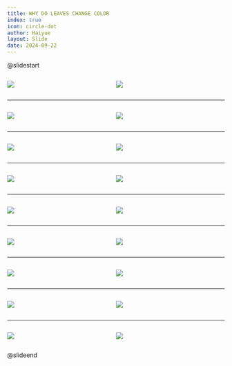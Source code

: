 ```yaml
---
title: WHY DO LEAVES CHANGE COLOR
index: true
icon: circle-dot
author: Haiyue
layout: Slide
date: 2024-09-22
---
```

 
@slidestart

<div style="display:flex">
<div style="flex:1">

![](https://raw.githubusercontent.com/yclord/reading/refs/heads/master/english/Level-M/WHY%20DO%20LEAVES%20CHANGE%20COLOR/001.webp)
</div>
<div style="flex:1">

![](https://raw.githubusercontent.com/yclord/reading/refs/heads/master/english/Level-M/WHY%20DO%20LEAVES%20CHANGE%20COLOR/002.webp)
</div>
</div>

---

<div style="display:flex">
<div style="flex:1">

![](https://raw.githubusercontent.com/yclord/reading/refs/heads/master/english/Level-M/WHY%20DO%20LEAVES%20CHANGE%20COLOR/003.webp)
</div>
<div style="flex:1">

![](https://raw.githubusercontent.com/yclord/reading/refs/heads/master/english/Level-M/WHY%20DO%20LEAVES%20CHANGE%20COLOR/004.webp)
</div>
</div>

---

<div style="display:flex">
<div style="flex:1">

![](https://raw.githubusercontent.com/yclord/reading/refs/heads/master/english/Level-M/WHY%20DO%20LEAVES%20CHANGE%20COLOR/005.webp)
</div>
<div style="flex:1">

![](https://raw.githubusercontent.com/yclord/reading/refs/heads/master/english/Level-M/WHY%20DO%20LEAVES%20CHANGE%20COLOR/006.webp)
</div>
</div>

---

<div style="display:flex">
<div style="flex:1">

![](https://raw.githubusercontent.com/yclord/reading/refs/heads/master/english/Level-M/WHY%20DO%20LEAVES%20CHANGE%20COLOR/007.webp)
</div>
<div style="flex:1">

![](https://raw.githubusercontent.com/yclord/reading/refs/heads/master/english/Level-M/WHY%20DO%20LEAVES%20CHANGE%20COLOR/008.webp)
</div>
</div>

---

<div style="display:flex">
<div style="flex:1">

![](https://raw.githubusercontent.com/yclord/reading/refs/heads/master/english/Level-M/WHY%20DO%20LEAVES%20CHANGE%20COLOR/009.webp)
</div>
<div style="flex:1">

![](https://raw.githubusercontent.com/yclord/reading/refs/heads/master/english/Level-M/WHY%20DO%20LEAVES%20CHANGE%20COLOR/010.webp)
</div>
</div>

---

<div style="display:flex">
<div style="flex:1">

![](https://raw.githubusercontent.com/yclord/reading/refs/heads/master/english/Level-M/WHY%20DO%20LEAVES%20CHANGE%20COLOR/011.webp)
</div>
<div style="flex:1">

![](https://raw.githubusercontent.com/yclord/reading/refs/heads/master/english/Level-M/WHY%20DO%20LEAVES%20CHANGE%20COLOR/012.webp)
</div>
</div>

---

<div style="display:flex">
<div style="flex:1">

![](https://raw.githubusercontent.com/yclord/reading/refs/heads/master/english/Level-M/WHY%20DO%20LEAVES%20CHANGE%20COLOR/013.webp)
</div>
<div style="flex:1">

![](https://raw.githubusercontent.com/yclord/reading/refs/heads/master/english/Level-M/WHY%20DO%20LEAVES%20CHANGE%20COLOR/014.webp)
</div>
</div>

---

<div style="display:flex">
<div style="flex:1">

![](https://raw.githubusercontent.com/yclord/reading/refs/heads/master/english/Level-M/WHY%20DO%20LEAVES%20CHANGE%20COLOR/015.webp)
</div>
<div style="flex:1">

![](https://raw.githubusercontent.com/yclord/reading/refs/heads/master/english/Level-M/WHY%20DO%20LEAVES%20CHANGE%20COLOR/016.webp)
</div>
</div>

---

<div style="display:flex">
<div style="flex:1">

![](https://raw.githubusercontent.com/yclord/reading/refs/heads/master/english/Level-M/WHY%20DO%20LEAVES%20CHANGE%20COLOR/017.webp)
</div>
<div style="flex:1">

![](https://raw.githubusercontent.com/yclord/reading/refs/heads/master/english/Level-M/WHY%20DO%20LEAVES%20CHANGE%20COLOR/018.webp)
</div>
</div>

@slideend